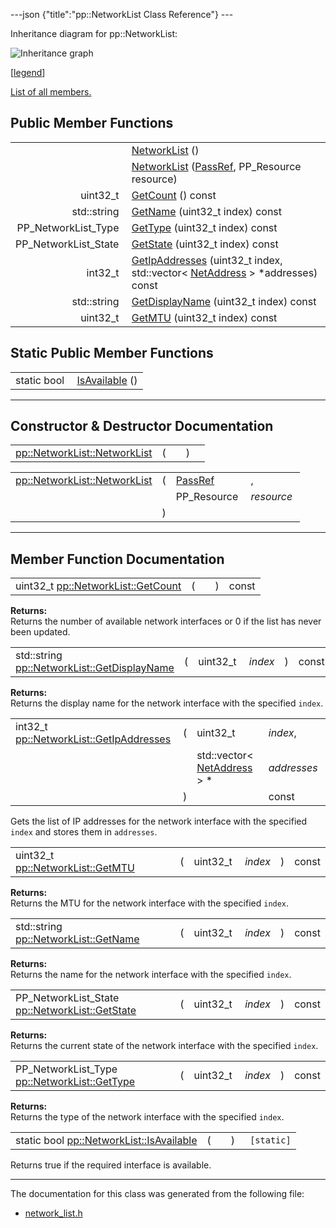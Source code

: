 ---json {"title":"pp::NetworkList Class Reference"} ---

Inheritance diagram for pp::NetworkList:

![Inheritance graph](/docs/native-client/pepper_beta/cpp/classpp_1_1_network_list__inherit__graph.png)

<span class="legend">\[[legend](/docs/native-client/pepper_beta/cpp/graph_legend/)\]</span>

[List of all members.](/docs/native-client/pepper_beta/cpp/classpp_1_1_network_list-members/)

## Public Member Functions

<table><tbody><tr class="odd"><td style="text-align: right;"> </td><td><a href="/docs/native-client/pepper_beta/cpp/classpp_1_1_network_list#a2f79e2f0c884db428a4e1df63b64e2c0" class="el">NetworkList</a> ()</td></tr><tr class="even"><td style="text-align: right;"> </td><td><a href="/docs/native-client/pepper_beta/cpp/classpp_1_1_network_list#a3d91fdce92976477be4a131fdd5c21e1" class="el">NetworkList</a> (<a href="/docs/native-client/pepper_beta/cpp/namespacepp#a339083c1beec620267bf8b3c55decaa5" class="el">PassRef</a>, PP_Resource resource)</td></tr><tr class="odd"><td style="text-align: right;">uint32_t </td><td><a href="/docs/native-client/pepper_beta/cpp/classpp_1_1_network_list#a4dd51a7af2b0af6c6b962e975131c3e2" class="el">GetCount</a> () const</td></tr><tr class="even"><td style="text-align: right;">std::string </td><td><a href="/docs/native-client/pepper_beta/cpp/classpp_1_1_network_list#acb253aedb772fc42bdfbb5d05331d8b1" class="el">GetName</a> (uint32_t index) const</td></tr><tr class="odd"><td style="text-align: right;">PP_NetworkList_Type </td><td><a href="/docs/native-client/pepper_beta/cpp/classpp_1_1_network_list#a61d4a2421294e176d749115cbf5fb91b" class="el">GetType</a> (uint32_t index) const</td></tr><tr class="even"><td style="text-align: right;">PP_NetworkList_State </td><td><a href="/docs/native-client/pepper_beta/cpp/classpp_1_1_network_list#a9c4a05d5bc5d0d23aac52f59f1718e32" class="el">GetState</a> (uint32_t index) const</td></tr><tr class="odd"><td style="text-align: right;">int32_t </td><td><a href="/docs/native-client/pepper_beta/cpp/classpp_1_1_network_list#ab2dee43ce3ac787852438210b80361d8" class="el">GetIpAddresses</a> (uint32_t index, std::vector&lt; <a href="/docs/native-client/pepper_beta/cpp/classpp_1_1_net_address/" class="el">NetAddress</a> &gt; *addresses) const</td></tr><tr class="even"><td style="text-align: right;">std::string </td><td><a href="/docs/native-client/pepper_beta/cpp/classpp_1_1_network_list#a5a9aff0b4b03205a35ba0298fb9d383f" class="el">GetDisplayName</a> (uint32_t index) const</td></tr><tr class="odd"><td style="text-align: right;">uint32_t </td><td><a href="/docs/native-client/pepper_beta/cpp/classpp_1_1_network_list#aebbb32231a87568e7fbe29e50e16fc58" class="el">GetMTU</a> (uint32_t index) const</td></tr></tbody></table>

## Static Public Member Functions

<table><tbody><tr class="odd"><td style="text-align: right;">static bool </td><td><a href="/docs/native-client/pepper_beta/cpp/classpp_1_1_network_list#ab059a90bb9e2aced3f0e709853d0e61f" class="el">IsAvailable</a> ()</td></tr></tbody></table>

---

## Constructor & Destructor Documentation

<span id="a2f79e2f0c884db428a4e1df63b64e2c0" class="anchor" style="margin: 0;"></span>

<table><tbody><tr class="odd"><td><a href="/docs/native-client/pepper_beta/cpp/classpp_1_1_network_list#a2f79e2f0c884db428a4e1df63b64e2c0" class="el">pp::NetworkList::NetworkList</a></td><td>(</td><td></td><td>)</td><td></td></tr></tbody></table>

<span id="a3d91fdce92976477be4a131fdd5c21e1" class="anchor" style="margin: 0;"></span>

<table><tbody><tr class="odd"><td><a href="/docs/native-client/pepper_beta/cpp/classpp_1_1_network_list#a2f79e2f0c884db428a4e1df63b64e2c0" class="el">pp::NetworkList::NetworkList</a></td><td>(</td><td><a href="/docs/native-client/pepper_beta/cpp/namespacepp#a339083c1beec620267bf8b3c55decaa5" class="el">PassRef</a> </td><td>,</td></tr><tr class="even"><td></td><td></td><td>PP_Resource </td><td><em>resource</em> </td></tr><tr class="odd"><td></td><td>)</td><td></td><td></td></tr></tbody></table>

---

## Member Function Documentation

<span id="a4dd51a7af2b0af6c6b962e975131c3e2" class="anchor" style="margin: 0;"></span>

<table><tbody><tr class="odd"><td>uint32_t <a href="/docs/native-client/pepper_beta/cpp/classpp_1_1_network_list#a4dd51a7af2b0af6c6b962e975131c3e2" class="el">pp::NetworkList::GetCount</a></td><td>(</td><td></td><td>)</td><td>const</td></tr></tbody></table>

**Returns:**  
Returns the number of available network interfaces or 0 if the list has never been updated.

<span id="a5a9aff0b4b03205a35ba0298fb9d383f" class="anchor" style="margin: 0;"></span>

<table><tbody><tr class="odd"><td>std::string <a href="/docs/native-client/pepper_beta/cpp/classpp_1_1_network_list#a5a9aff0b4b03205a35ba0298fb9d383f" class="el">pp::NetworkList::GetDisplayName</a></td><td>(</td><td>uint32_t </td><td><em>index</em></td><td>)</td><td>const</td></tr></tbody></table>

**Returns:**  
Returns the display name for the network interface with the specified `index`.

<span id="ab2dee43ce3ac787852438210b80361d8" class="anchor" style="margin: 0;"></span>

<table><tbody><tr class="odd"><td>int32_t <a href="/docs/native-client/pepper_beta/cpp/classpp_1_1_network_list#ab2dee43ce3ac787852438210b80361d8" class="el">pp::NetworkList::GetIpAddresses</a></td><td>(</td><td>uint32_t </td><td><em>index</em>,</td></tr><tr class="even"><td></td><td></td><td>std::vector&lt; <a href="/docs/native-client/pepper_beta/cpp/classpp_1_1_net_address/" class="el">NetAddress</a> &gt; * </td><td><em>addresses</em> </td></tr><tr class="odd"><td></td><td>)</td><td></td><td>const</td></tr></tbody></table>

Gets the list of IP addresses for the network interface with the specified `index` and stores them in `addresses`.

<span id="aebbb32231a87568e7fbe29e50e16fc58" class="anchor" style="margin: 0;"></span>

<table><tbody><tr class="odd"><td>uint32_t <a href="/docs/native-client/pepper_beta/cpp/classpp_1_1_network_list#aebbb32231a87568e7fbe29e50e16fc58" class="el">pp::NetworkList::GetMTU</a></td><td>(</td><td>uint32_t </td><td><em>index</em></td><td>)</td><td>const</td></tr></tbody></table>

**Returns:**  
Returns the MTU for the network interface with the specified `index`.

<span id="acb253aedb772fc42bdfbb5d05331d8b1" class="anchor" style="margin: 0;"></span>

<table><tbody><tr class="odd"><td>std::string <a href="/docs/native-client/pepper_beta/cpp/classpp_1_1_network_list#acb253aedb772fc42bdfbb5d05331d8b1" class="el">pp::NetworkList::GetName</a></td><td>(</td><td>uint32_t </td><td><em>index</em></td><td>)</td><td>const</td></tr></tbody></table>

**Returns:**  
Returns the name for the network interface with the specified `index`.

<span id="a9c4a05d5bc5d0d23aac52f59f1718e32" class="anchor" style="margin: 0;"></span>

<table><tbody><tr class="odd"><td>PP_NetworkList_State <a href="/docs/native-client/pepper_beta/cpp/classpp_1_1_network_list#a9c4a05d5bc5d0d23aac52f59f1718e32" class="el">pp::NetworkList::GetState</a></td><td>(</td><td>uint32_t </td><td><em>index</em></td><td>)</td><td>const</td></tr></tbody></table>

**Returns:**  
Returns the current state of the network interface with the specified `index`.

<span id="a61d4a2421294e176d749115cbf5fb91b" class="anchor" style="margin: 0;"></span>

<table><tbody><tr class="odd"><td>PP_NetworkList_Type <a href="/docs/native-client/pepper_beta/cpp/classpp_1_1_network_list#a61d4a2421294e176d749115cbf5fb91b" class="el">pp::NetworkList::GetType</a></td><td>(</td><td>uint32_t </td><td><em>index</em></td><td>)</td><td>const</td></tr></tbody></table>

**Returns:**  
Returns the type of the network interface with the specified `index`.

<span id="ab059a90bb9e2aced3f0e709853d0e61f" class="anchor" style="margin: 0;"></span>

<table><tbody><tr class="odd"><td>static bool <a href="/docs/native-client/pepper_beta/cpp/classpp_1_1_network_list#ab059a90bb9e2aced3f0e709853d0e61f" class="el">pp::NetworkList::IsAvailable</a></td><td>(</td><td></td><td>)</td><td><code> [static]</code></td></tr></tbody></table>

Returns true if the required interface is available.

---

The documentation for this class was generated from the following file:

- <a href="/docs/native-client/pepper_beta/cpp/network__list_8h/" class="el">network_list.h</a>

